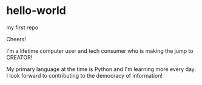# hello-world
my first repo

Cheers!

I'm a lifetime computer user and tech consumer who is making the jump to CREATOR! 

My primary language at the time is Python and I'm learning more every day. I look forward to contributing to the democracy of information!
